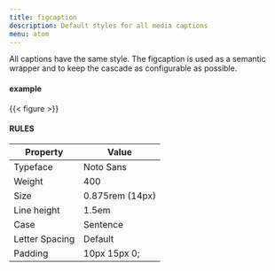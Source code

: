 ```yaml
---
title: figcaption
description: Default styles for all media captions
menu: atom
---
```


All captions have the same style. The figcaption is used as a semantic wrapper and to keep the cascade as configurable as possible.

#### example
{{< figure >}}

#### RULES 

Property | Value
--- | ---
Typeface | Noto Sans
Weight | 400
Size | 0.875rem (14px)
Line height | 1.5em
Case | Sentence
Letter Spacing | Default
Padding | 10px 15px 0;
